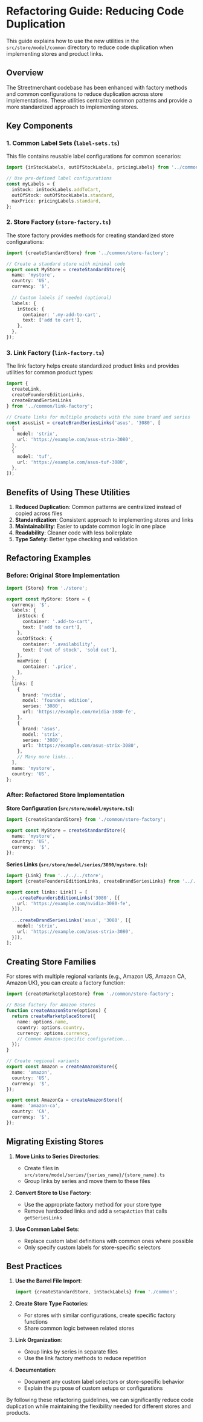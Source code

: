 # Refactoring Guide: Reducing Code Duplication

This guide explains how to use the new utilities in the `src/store/model/common` directory to reduce code duplication when implementing stores and product links.

## Overview

The Streetmerchant codebase has been enhanced with factory methods and common configurations to reduce duplication across store implementations. These utilities centralize common patterns and provide a more standardized approach to implementing stores.

## Key Components

### 1. Common Label Sets (`label-sets.ts`)

This file contains reusable label configurations for common scenarios:

```typescript
import {inStockLabels, outOfStockLabels, pricingLabels} from '../common/label-sets';

// Use pre-defined label configurations
const myLabels = {
  inStock: inStockLabels.addToCart,
  outOfStock: outOfStockLabels.standard,
  maxPrice: pricingLabels.standard,
};
```

### 2. Store Factory (`store-factory.ts`)

The store factory provides methods for creating standardized store configurations:

```typescript
import {createStandardStore} from '../common/store-factory';

// Create a standard store with minimal code
export const MyStore = createStandardStore({
  name: 'mystore',
  country: 'US',
  currency: '$',
  
  // Custom labels if needed (optional)
  labels: {
    inStock: {
      container: '.my-add-to-cart',
      text: ['add to cart'],
    },
  },
});
```

### 3. Link Factory (`link-factory.ts`)

The link factory helps create standardized product links and provides utilities for common product types:

```typescript
import {
  createLink, 
  createFoundersEditionLinks,
  createBrandSeriesLinks
} from '../common/link-factory';

// Create links for multiple products with the same brand and series
const asusList = createBrandSeriesLinks('asus', '3080', [
  {
    model: 'strix',
    url: 'https://example.com/asus-strix-3080',
  },
  {
    model: 'tuf',
    url: 'https://example.com/asus-tuf-3080',
  },
]);
```

## Benefits of Using These Utilities

1. **Reduced Duplication**: Common patterns are centralized instead of copied across files
2. **Standardization**: Consistent approach to implementing stores and links
3. **Maintainability**: Easier to update common logic in one place
4. **Readability**: Cleaner code with less boilerplate
5. **Type Safety**: Better type checking and validation

## Refactoring Examples

### Before: Original Store Implementation

```typescript
import {Store} from './store';

export const MyStore: Store = {
  currency: '$',
  labels: {
    inStock: {
      container: '.add-to-cart',
      text: ['add to cart'],
    },
    outOfStock: {
      container: '.availability',
      text: ['out of stock', 'sold out'],
    },
    maxPrice: {
      container: '.price',
    },
  },
  links: [
    {
      brand: 'nvidia',
      model: 'founders edition',
      series: '3080',
      url: 'https://example.com/nvidia-3080-fe',
    },
    {
      brand: 'asus',
      model: 'strix',
      series: '3080',
      url: 'https://example.com/asus-strix-3080',
    },
    // Many more links...
  ],
  name: 'mystore',
  country: 'US',
};
```

### After: Refactored Store Implementation

**Store Configuration (`src/store/model/mystore.ts`):**

```typescript
import {createStandardStore} from './common/store-factory';

export const MyStore = createStandardStore({
  name: 'mystore',
  country: 'US',
  currency: '$',
});
```

**Series Links (`src/store/model/series/3080/mystore.ts`):**

```typescript
import {Link} from '../../../store';
import {createFoundersEditionLinks, createBrandSeriesLinks} from '../../../common/link-factory';

export const links: Link[] = [
  ...createFoundersEditionLinks('3080', [{
    url: 'https://example.com/nvidia-3080-fe',
  }]),
  
  ...createBrandSeriesLinks('asus', '3080', [{
    model: 'strix',
    url: 'https://example.com/asus-strix-3080',
  }]),
];
```

## Creating Store Families

For stores with multiple regional variants (e.g., Amazon US, Amazon CA, Amazon UK), you can create a factory function:

```typescript
import {createMarketplaceStore} from './common/store-factory';

// Base factory for Amazon stores
function createAmazonStore(options) {
  return createMarketplaceStore({
    name: options.name,
    country: options.country,
    currency: options.currency,
    // Common Amazon-specific configuration...
  });
}

// Create regional variants
export const Amazon = createAmazonStore({
  name: 'amazon',
  country: 'US',
  currency: '$',
});

export const AmazonCa = createAmazonStore({
  name: 'amazon-ca',
  country: 'CA',
  currency: '$',
});
```

## Migrating Existing Stores

1. **Move Links to Series Directories**:
   - Create files in `src/store/model/series/{series_name}/{store_name}.ts`
   - Group links by series and move them to these files

2. **Convert Store to Use Factory**:
   - Use the appropriate factory method for your store type
   - Remove hardcoded links and add a `setupAction` that calls `getSeriesLinks`

3. **Use Common Label Sets**:
   - Replace custom label definitions with common ones where possible
   - Only specify custom labels for store-specific selectors

## Best Practices

1. **Use the Barrel File Import**:
   ```typescript
   import {createStandardStore, inStockLabels} from './common';
   ```

2. **Create Store Type Factories**:
   - For stores with similar configurations, create specific factory functions
   - Share common logic between related stores

3. **Link Organization**:
   - Group links by series in separate files
   - Use the link factory methods to reduce repetition

4. **Documentation**:
   - Document any custom label selectors or store-specific behavior
   - Explain the purpose of custom setups or configurations

By following these refactoring guidelines, we can significantly reduce code duplication while maintaining the flexibility needed for different stores and products.